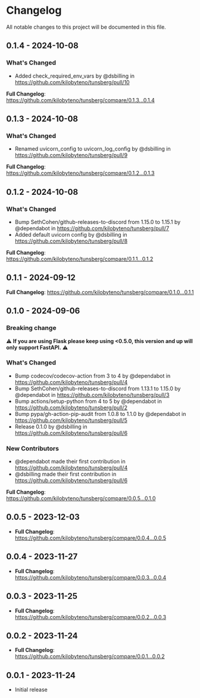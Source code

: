 # Changelog

All notable changes to this project will be documented in this file.

## 0.1.4 - 2024-10-08

### What's Changed

* Added check_required_env_vars by @dsbilling in https://github.com/kilobyteno/tunsberg/pull/10

**Full Changelog**: https://github.com/kilobyteno/tunsberg/compare/0.1.3...0.1.4

## 0.1.3 - 2024-10-08

### What's Changed

* Renamed uvicorn_config to uvicorn_log_config by @dsbilling in https://github.com/kilobyteno/tunsberg/pull/9

**Full Changelog**: https://github.com/kilobyteno/tunsberg/compare/0.1.2...0.1.3

## 0.1.2 - 2024-10-08

### What's Changed

* Bump SethCohen/github-releases-to-discord from 1.15.0 to 1.15.1 by @dependabot in https://github.com/kilobyteno/tunsberg/pull/7
* Added default uvicorn config by @dsbilling in https://github.com/kilobyteno/tunsberg/pull/8

**Full Changelog**: https://github.com/kilobyteno/tunsberg/compare/0.1.1...0.1.2

## 0.1.1 - 2024-09-12

**Full Changelog**: https://github.com/kilobyteno/tunsberg/compare/0.1.0...0.1.1

## 0.1.0 - 2024-09-06

### Breaking change

⚠️ **If you are using Flask please keep using <0.5.0, this version and up will only support FastAPI.** ⚠️

### What's Changed

* Bump codecov/codecov-action from 3 to 4 by @dependabot in https://github.com/kilobyteno/tunsberg/pull/4
* Bump SethCohen/github-releases-to-discord from 1.13.1 to 1.15.0 by @dependabot in https://github.com/kilobyteno/tunsberg/pull/3
* Bump actions/setup-python from 4 to 5 by @dependabot in https://github.com/kilobyteno/tunsberg/pull/2
* Bump pypa/gh-action-pip-audit from 1.0.8 to 1.1.0 by @dependabot in https://github.com/kilobyteno/tunsberg/pull/5
* Release 0.1.0 by @dsbilling in https://github.com/kilobyteno/tunsberg/pull/6

### New Contributors

* @dependabot made their first contribution in https://github.com/kilobyteno/tunsberg/pull/4
* @dsbilling made their first contribution in https://github.com/kilobyteno/tunsberg/pull/6

**Full Changelog**: https://github.com/kilobyteno/tunsberg/compare/0.0.5...0.1.0

## 0.0.5 - 2023-12-03

- **Full Changelog**: https://github.com/kilobyteno/tunsberg/compare/0.0.4...0.0.5

## 0.0.4 - 2023-11-27

- **Full Changelog**: https://github.com/kilobyteno/tunsberg/compare/0.0.3...0.0.4

## 0.0.3 - 2023-11-25

- **Full Changelog**: https://github.com/kilobyteno/tunsberg/compare/0.0.2...0.0.3

## 0.0.2 - 2023-11-24

- **Full Changelog**: https://github.com/kilobyteno/tunsberg/compare/0.0.1...0.0.2

## 0.0.1 - 2023-11-24

- Initial release
